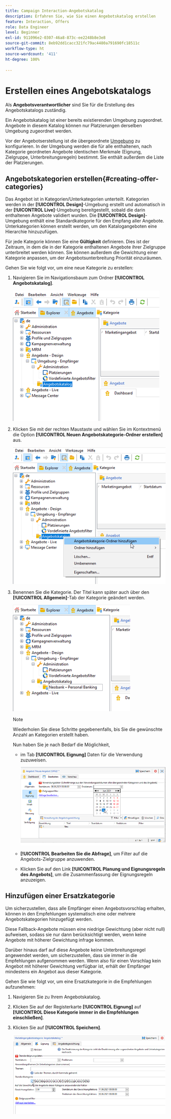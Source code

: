 ```yaml
---
title: Campaign Interaction-Angebotskatalog
description: Erfahren Sie, wie Sie einen Angebotskatalog erstellen
feature: Interaction, Offers
role: Data Engineer
level: Beginner
exl-id: 911096e2-0307-46a8-873c-ee2248b8e3e8
source-git-commit: 8eb92dd1cacc321fc79ac4480a791690fc18511c
workflow-type: ht
source-wordcount: '411'
ht-degree: 100%

---
```


# Erstellen eines Angebotskatalogs

Als **Angebotsverantwortlicher** sind Sie für die Erstellung des Angebotskatalogs zuständig.

Ein Angebotskatalog ist einer bereits existierenden Umgebung zugeordnet. Angebote in diesem Katalog können nur Platzierungen derselben Umgebung zugeordnet werden.

Vor der Angebotserstellung ist die übergeordnete [Umgebung](interaction-env.md) zu konfigurieren. In der Umgebung werden die für alle enthaltenen, nach Kategorie geordneten Angebote identischen Merkmale (Eignung, Zielgruppe, Unterbreitungsregeln) bestimmt. Sie enthält außerdem die Liste der Platzierungen.

## Angebotskategorien erstellen{#creating-offer-categories}

Das Angebot ist in Kategorien/Unterkategorien unterteilt. Kategorien werden in der **[!UICONTROL Design]**-Umgebung erstellt und automatisch in der **[!UICONTROL Live]**-Umgebung bereitgestellt, sobald die darin enthaltenen Angebote validiert wurden. Die **[!UICONTROL Design]**-Umgebung enthält eine Standardkategorie für den Empfang aller Angebote. Unterkategorien können erstellt werden, um den Katalogangeboten eine Hierarchie hinzuzufügen.

Für jede Kategorie können Sie eine **Gültigkeit** definieren. Dies ist der Zeitraum, in dem die in der Kategorie enthaltenen Angebote ihrer Zielgruppe unterbreitet werden können. Sie können außerdem die Gewichtung einer Kategorie anpassen, um der Angebotsunterbreitung Priorität einzuräumen.

Gehen Sie wie folgt vor, um eine neue Kategorie zu erstellen:

1. Navigieren Sie im Navigationsbaum zum Ordner **[!UICONTROL Angebotskatalog]**.

   ![](assets/offer_cat_create_001.png)

1. Klicken Sie mit der rechten Maustaste und wählen Sie im Kontextmenü die Option **[!UICONTROL Neuen Angebotskategorie-Ordner erstellen]** aus.

   ![](assets/offer_cat_create_002.png)

1. Benennen Sie die Kategorie. Der Titel kann später auch über den **[!UICONTROL Allgemein]**-Tab der Kategorie geändert werden.

   ![](assets/offer_cat_create_003.png)

   >[!NOTE]
   >
   >Wiederholen Sie diese Schritte gegebenenfalls, bis Sie die gewünschte Anzahl an Kategorien erstellt haben.

   Nun haben Sie je nach Bedarf die Möglichkeit,

   * im Tab **[!UICONTROL Eignung]** Daten für die Verwendung zuzuweisen.

     ![](assets/offer_cat_create_004.png)

   * **[!UICONTROL Bearbeiten Sie die Abfrage]**, um Filter auf die Angebots-Zielgruppe anzuwenden.

   * Klicken Sie auf den Link **[!UICONTROL Planung und Eignungsregeln des Angebots]**, um die Zusammenfassung der Eignungsregeln anzuzeigen.

## Hinzufügen einer Ersatzkategorie

Um sicherzustellen, dass alle Empfänger einen Angebotsvorschlag erhalten, können in den Empfehlungen systematisch eine oder mehrere Angebotskategorien hinzugefügt werden.

Diese Fallback-Angebote müssen eine niedrige Gewichtung (aber nicht null) aufweisen, sodass sie nur dann berücksichtigt werden, wenn keine Angebote mit höherer Gewichtung infrage kommen.

Darüber hinaus darf auf diese Angebote keine Unterbreitungsregel angewendet werden, um sicherzustellen, dass sie immer in die Empfehlungen aufgenommen werden. Wenn also für einen Vorschlag kein Angebot mit höherer Gewichtung verfügbar ist, erhält der Empfänger mindestens ein Angebot aus dieser Kategorie.

Gehen Sie wie folgt vor, um eine Ersatzkategorie in die Empfehlungen aufzunehmen:

1. Navigieren Sie zu Ihrem Angebotskatalog.
1. Klicken Sie auf der Registerkarte **[!UICONTROL Eignung]** auf **[!UICONTROL Diese Kategorie immer in die Empfehlungen einschließen]**.
1. Klicken Sie auf **[!UICONTROL Speichern]**.

   ![](assets/offer_cat_default_001.png)
